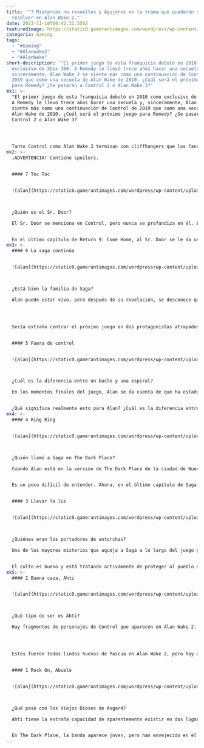 ```yaml
---
title: '"7 Misterios no resueltos y Agujeros en la trama que quedaron sin
  resolver en Alan Wake 2."'
date: 2023-11-10T00:42:31.556Z
featuredimage: https://static0.gamerantimages.com/wordpress/wp-content/uploads/2023/11/saga-and-alan-wake-in-alan-wake-2-1.jpg?q=50&fit=contain&w=1140&h=&dpr=1.5
categoria: Gaming
tags:
  - "#Gaming"
  - "#Alanwake2"
  - "#AlanWake"
short-description: '"El primer juego de esta franquicia debutó en 2010 como
  exclusivo de Xbox 360. A Remedy le llevó trece años hacer una secuela y,
  sinceramente, Alan Wake 2 se siente más como una continuación de Control de
  2019 que como una secuela de Alan Wake de 2010. ¿Cuál será el próximo juego
  para Remedy? ¿Se pasarán a Control 2 o Alan Wake 3?'
mk1: >-
  "El primer juego de esta franquicia debutó en 2010 como exclusivo de Xbox 360.
  A Remedy le llevó trece años hacer una secuela y, sinceramente, Alan Wake 2 se
  siente más como una continuación de Control de 2019 que como una secuela de
  Alan Wake de 2010. ¿Cuál será el próximo juego para Remedy? ¿Se pasarán a
  Control 2 o Alan Wake 3?




  Tanto Control como Alan Wake 2 terminan con cliffhangers que los fanáticos quieren ver resueltos, y los fanáticos de Control, por supuesto, han estado esperando más tiempo. Tal vez Remedy subvertirá las expectativas y se adentrará en los remakes de Max Payne a continuación. Todo está en el aire, pero pase lo que pase, estas preguntas candentes no desaparecerán en Alan Wake 2, así que organicémoslas y averigüemos algunas cosas.
mk2: >-
  ¡ADVERTENCIA! Contiene spoilers.


  #### 7 Toc Toc


  ![alan](https://static0.gamerantimages.com/wordpress/wp-content/uploads/2023/11/mr-door-in-alan-wake-2.jpg?q=50&fit=crop&w=1500&dpr=1.5 "alan")



  ¿Quién es el Sr. Door?

  El Sr. Door se menciona en Control, pero nunca se profundiza en él. En Alan Wake 2, se le da forma como presentador de un programa de entrevistas con el que Alan habla ocasionalmente durante sus capítulos. Incluso participa en una ópera rock radical.


  En el último capítulo de Return 9: Come Home, al Sr. Door se le da un primer nombre, Warlin, y se da a entender que vino de Bright Falls hace mucho tiempo. Durante su enfrentamiento final con Alan, también parece que Alan lo atrapó en The Dark Place. ¿Cuál es la historia del Sr. Door y es un villano o un buen tipo?
mk3: >-
  #### 6 La saga continúa


  ![alan](https://static0.gamerantimages.com/wordpress/wp-content/uploads/2023/11/saga-in-alan-wake-2.jpg?q=50&fit=crop&w=1500&dpr=1.5 "alan")



  ¿Está bien la familia de Saga?

  Alan puede estar vivo, pero después de su revelación, se desconoce qué le sucede a Saga. Cuando disparó esa bala y Alan terminó el libro, ¿se reescribió su capítulo? ¿Saga está de vuelta en el mundo real con su hija y su esposo o está atrapada en la espiral de The Dark Place también?




  Sería extraño centrar el próximo juego en dos protagonistas atrapados en The Dark Place, aunque esto podría llevar a nuevas mecánicas de juego. ¿Se podría agregar el modo cooperativo en el que los jugadores podrían emparejar a Alan y Saga en una aventura de horror multijugador?


  #### 5 Fuera de control


  ![alan](https://static0.gamerantimages.com/wordpress/wp-content/uploads/2023/11/alan-wake-in-alan-wake-2.jpg?q=50&fit=crop&w=1500&dpr=1.5 "alan")



  ¿Cuál es la diferencia entre un bucle y una espiral?

  En los momentos finales del juego, Alan se da cuenta de que ha estado atravesando una espiral y no un bucle de tiempo. También se confirma en este momento que la bala de luz de Saga no mató a Alan. Así que, al menos, un cliffhanger fue resuelto en el juego.


  ¿Qué significa realmente esto para Alan? ¿Cuál es la diferencia entre un bucle de tiempo y una espiral? ¿Indica la espiral una escalera que Alan puede concebiblemente llegar al fondo, y se encontrará ese fondo en el próximo juego?
mk4: >-
  #### 4 Ring Ring


  ![alan](https://static0.gamerantimages.com/wordpress/wp-content/uploads/2023/11/saga-anderson-in-alan-wake-2.jpg?q=50&fit=crop&w=1500&dpr=1.5 "alan")



  ¿Quién llamó a Saga en The Dark Place?

  Cuando Alan está en la versión de The Dark Place de la ciudad de Nueva York, recibe varias llamadas misteriosas en la cabina telefónica. Estas llamadas son de Tom Zane, el poeta y director de cine de las películas de Alex Casey, que resulta ser otra versión de Alan.


  Es un poco difícil de entender. Ahora, en el último capítulo de Saga, ella también entra en The Dark Place y recibe algunas llamadas. A los jugadores no se les da la identidad de esta persona. Suena como una mujer, pero su identidad es un gran misterio.


  #### 3 Llevar la luz


  ![alan](https://static0.gamerantimages.com/wordpress/wp-content/uploads/2023/11/saga-talking-to-the-koskelas-brothers-in-alan-wake-2.jpg?q=50&fit=crop&w=1500&dpr=1.5 "alan")



  ¿Quiénes eran los portadores de antorchas?

  Uno de los mayores misterios que aqueja a Saga a lo largo del juego gira en torno a un culto. ¿Qué quieren y quién está detrás de ello? Resulta que los hermanos Koskelas estaban detrás de ello, pero esa no es la única revelación.


  El culto es bueno y está tratando activamente de proteger al pueblo de The Taken y otros monstruos. Illmo revela que el culto era una forma de suceder a los Portadores de Antorchas que vinieron antes. Dos preguntas vienen con esto. Uno, ¿quiénes eran los Portadores de Antorchas, y habrá una precuela sobre ellos? Dos, ¿Illmo y el resto de Bright Falls están bien ahora?
mk5: >-
  #### 2 Buena caza, Ahti


  ![alan](https://static0.gamerantimages.com/wordpress/wp-content/uploads/2023/11/saga-talking-to-ahti-in-alan-wake-2.jpg?q=50&fit=crop&w=1500&dpr=1.5 "alan")



  ¿Qué tipo de ser es Ahti?

  Hay fragmentos de personajes de Control que aparecen en Alan Wake 2. Por ejemplo, cuando Alan visita a Tom Zane en su apartamento, un televisor muestra al personaje principal de Control, Jesse Faden, junto con Ahti. Ahti también se menciona a través de su libro que el Sr. Door parecía estar leyendo en su camerino de nuevo en el estudio de televisión.




  Estos fueron todos lindos huevos de Pascua en Alan Wake 2, pero hay un personaje completo que apareció en ambos juegos: Ahti, el conserje. Ahti aparece en The Dark Place y en el mundo real, lo que implica que debe tener una forma de escapar. ¿Qué tipo de ser es Ahti y por qué es tan críptico con todo lo que dice?


  #### 1 Rock On, Abuelo


  ![alan](https://static0.gamerantimages.com/wordpress/wp-content/uploads/2023/11/tor-anderson-in-alan-wake-2.jpg?q=50&fit=crop&w=1500&dpr=1.5 "alan")



  ¿Qué pasó con los Viejos Dioses de Asgard?

  Ahti tiene la extraña capacidad de aparentemente existir en dos lugares al mismo tiempo. Ayuda a Alan con sus problemas en The Dark Place y los problemas de Saga en el mundo real. Otros dos personajes también aparecen y pueden existir en dos realidades diferentes: Tor y Odin. Esos dos pertenecían a la banda The Old Gods of Asgard, que suena como si debería existir en el MCU. La banda está compuesta por el abuelo de Saga, Tor, su tío abuelo Odin y otro personaje que no aparece fuera de The Dark Place.


  En The Dark Place, la banda aparece joven, pero han envejecido en el mundo real. ¿Eso implica que The Dark Place existe en el pasado o tal vez que las personas existen como sus mejores seres en esta realidad alternativa? Además, ¿a dónde van Tor y Odin después de que Alan regresa al mundo real? Se sugiere que se sumergieron en el agua para
---
```

